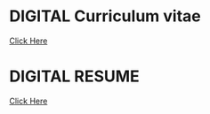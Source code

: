 # DIGITAL Curriculum vitae



<a href="URL_OF_YOUR_HTML_FILE">Click Here</a>



# DIGITAL RESUME

<a href="URL_OF_YOUR_HTML_FILE">Click Here</a>

